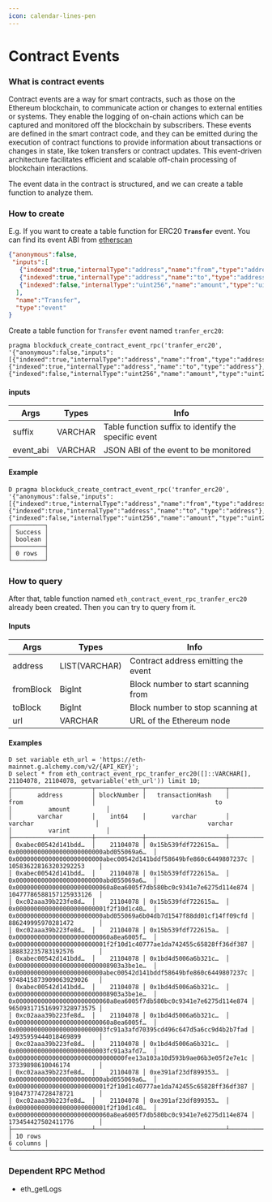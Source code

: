 ```yaml
---
icon: calendar-lines-pen
---
```


# Contract Events

### What is contract events

Contract events are a way for smart contracts, such as those on the Ethereum blockchain, to communicate action or changes to external entities or systems. They enable the logging of on-chain actions which can be captured and monitored off the blockchain by subscribers. These events are defined in the smart contract code, and they can be emitted during the execution of contract functions to provide information about transactions or changes in state, like token transfers or contract updates. This event-driven architecture facilitates efficient and scalable off-chain processing of blockchain interactions.

The event data in the contract is structured, and we can create a table function to analyze them.

### How to create

E.g. If you want to create a table function for ERC20 **`Transfer`** event. You can find its event ABI from [etherscan](https://etherscan.io/address/0x1f9840a85d5af5bf1d1762f925bdaddc4201f984#code)

```json
{"anonymous":false,
 "inputs":[
   {"indexed":true,"internalType":"address","name":"from","type":"address"},
   {"indexed":true,"internalType":"address","name":"to","type":"address"},
   {"indexed":false,"internalType":"uint256","name":"amount","type":"uint256"}
  ],
  "name":"Transfer",
  "type":"event"
}
```

Create a table function for `Transfer` event named `tranfer_erc20`:

```
pragma blockduck_create_contract_event_rpc('tranfer_erc20', '{"anonymous":false,"inputs":[{"indexed":true,"internalType":"address","name":"from","type":"address"},{"indexed":true,"internalType":"address","name":"to","type":"address"},{"indexed":false,"internalType":"uint256","name":"amount","type":"uint256"}],"name":"Transfer","type":"event"}');
```

#### **inputs**

| Args       | Types   | Info                                                 |
| ---------- | ------- | ---------------------------------------------------- |
| suffix     | VARCHAR | Table function suffix to identify the specific event |
| event\_abi | VARCHAR | JSON ABI of the event to be monitored                |

#### **Example**

```
D pragma blockduck_create_contract_event_rpc('tranfer_erc20', '{"anonymous":false,"inputs":[{"indexed":true,"internalType":"address","name":"from","type":"address"},{"indexed":true,"internalType":"address","name":"to","type":"address"},{"indexed":false,"internalType":"uint256","name":"amount","type":"uint256"}],"name":"Transfer","type":"event"}');
┌─────────┐
│ Success │
│ boolean │
├─────────┤
│ 0 rows  │
└─────────┘
```

### How to query

After that, table function named `eth_contract_event_rpc_tranfer_erc20` already been created. Then you can try to query from it.

#### **Inputs**

| Args      | Types         | Info                                |
| --------- | ------------- | ----------------------------------- |
| address   | LIST(VARCHAR) | Contract address emitting the event |
| fromBlock | BigInt        | Block number to start scanning from |
| toBlock   | BigInt        | Block number to stop scanning at    |
| url       | VARCHAR       | URL of the Ethereum node            |

#### **Examples**

```
D set variable eth_url = 'https://eth-mainnet.g.alchemy.com/v2/{API_KEY}';
D select * from eth_contract_event_rpc_tranfer_erc20([]::VARCHAR[], 21104078, 21104078, getvariable('eth_url')) limit 10;
┌──────────────────────┬─────────────┬──────────────────────┬─────────────────────────────────────────┬────────────────────────────────────────────────────────────────────┬──────────────────────────┐
│       address        │ blockNumber │   transactionHash    │                  from                   │                                 to                                 │          amount          │
│       varchar        │    int64    │       varchar        │                 varchar                 │                              varchar                               │          varint          │
├──────────────────────┼─────────────┼──────────────────────┼─────────────────────────────────────────┼────────────────────────────────────────────────────────────────────┼──────────────────────────┤
│ 0xabec00542d141bdd…  │    21104078 │ 0x15b539fdf722615a…  │ 0x000000000000000000000000abd055069a6…  │ 0x000000000000000000000000abec00542d141bddf58649bfe860c6449807237c │ 105836228163203292253    │
│ 0xabec00542d141bdd…  │    21104078 │ 0x15b539fdf722615a…  │ 0x000000000000000000000000abd055069a6…  │ 0x00000000000000000000000060a8ea6005f7db580bc0c9341e7e6275d114e874 │ 10477786588157125933126  │
│ 0xc02aaa39b223fe8d…  │    21104078 │ 0x15b539fdf722615a…  │ 0x0000000000000000000000001f2f10d1c40…  │ 0x000000000000000000000000abd055069a6b04db7d1547f88dd01cf14ff09cfd │ 886249995970281472       │
│ 0xc02aaa39b223fe8d…  │    21104078 │ 0x15b539fdf722615a…  │ 0x00000000000000000000000060a8ea6005f…  │ 0x0000000000000000000000001f2f10d1c40777ae1da742455c65828ff36df387 │ 188832235783192576       │
│ 0xabec00542d141bdd…  │    21104078 │ 0x1bd4d5006a6b321c…  │ 0x00000000000000000000000008903a3be1e…  │ 0x000000000000000000000000abec00542d141bddf58649bfe860c6449807237c │ 9748415873909063929026   │
│ 0xabec00542d141bdd…  │    21104078 │ 0x1bd4d5006a6b321c…  │ 0x00000000000000000000000008903a3be1e…  │ 0x00000000000000000000000060a8ea6005f7db580bc0c9341e7e6275d114e874 │ 965093171516997328973575 │
│ 0xc02aaa39b223fe8d…  │    21104078 │ 0x1bd4d5006a6b321c…  │ 0x00000000000000000000000060a8ea6005f…  │ 0x0000000000000000000000003fc91a3afd70395cd496c647d5a6cc9d4b2b7fad │ 14935959444018469899     │
│ 0xc02aaa39b223fe8d…  │    21104078 │ 0x1bd4d5006a6b321c…  │ 0x0000000000000000000000003fc91a3afd7…  │ 0x000000000000000000000000000000fee13a103a10d593b9ae06b3e05f2e7e1c │ 37339898610046174        │
│ 0xc02aaa39b223fe8d…  │    21104078 │ 0xe391af23df899353…  │ 0x000000000000000000000000abd055069a6…  │ 0x0000000000000000000000001f2f10d1c40777ae1da742455c65828ff36df387 │ 910473774728478721       │
│ 0xc02aaa39b223fe8d…  │    21104078 │ 0xe391af23df899353…  │ 0x0000000000000000000000001f2f10d1c40…  │ 0x00000000000000000000000060a8ea6005f7db580bc0c9341e7e6275d114e874 │ 173454427502411776       │
├──────────────────────┴─────────────┴──────────────────────┴─────────────────────────────────────────┴────────────────────────────────────────────────────────────────────┴──────────────────────────┤
│ 10 rows                                                                                                                                                                                   6 columns │
└─────────────────────────────────────────────────────────────────────────────────────────────────────────────────────────────────────────────────────────────────────────────────────────────────────┘
```

### Dependent RPC Method

* eth\_getLogs
